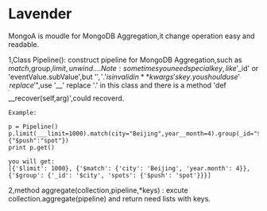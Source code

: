 # Lavender

MongoA is moudle for MongoDB Aggregation,it change operation easy and readable.



1,Class Pipeline(): construct pipeline for MongoDB Aggregation,such as $match,$group,$limit,unwind....
                  Note: sometimes you need special key, like '$_id' or 'eventValue.subValue',but '$','.' is invalid in              **kwargs's key. you should use '___' replace '$",use '__' replace '.' in this class and 
                         there is a method 'def __recover(self,arg)',could recoverd.
                  
    Example:

    p = Pipeline()
    p.limit(___limit=1000).match(city="Beijing",year__month=4).group(_id="$city",spots={"$push":"spot"})
    print p.get()

    you will get:
    [{'$limit': 1000}, {'$match': {'city': 'Beijing', 'year.month': 4}}, {'$group': {'_id': '$city', 'spots': {'$push': 'spot'}}}]



2,method aggregate(collection,pipeline,*keys) : excute collection.aggregate(pipeline) and return need lists with keys.


